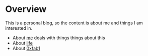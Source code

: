 # Overview

This is a personal blog, so the content is about me and things I am interested in.

- About [me](/about/me/) deals with things things about this
- About [life](/about/life)
- About [0xfab1](/about/0xfab1)
